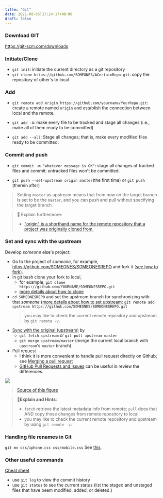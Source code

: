 ```yaml
---
title: "Git"
date: 2021-08-05T17:24:17+08:00
draft: false
---
```

### Download GIT
https://git-scm.com/downloads

### Initiate/Clone
- `git init`: initiate the current directory as a git repository
- `git clone https://github.com/SOMEONES/ACertainRepo.git`: copy the repository of other's to local

### Add
- `git remote add origin https://github.com/yourname/YourRepo.git`: create a remote named `origin` and establish the connection between local and the remote.

- `git add -A`: make every file to be tracked and stage all changes (i.e., make all of them ready to be committed)

- `git add --all`: Stage all changes; that is, make every modified files ready to be committed.
### Commit and push

- `git commit -m "whatever message is OK"`: stage all changes of tracked files and commit; untracked files won't be committed.


- `git push --set-upstream origin master`(the first time) or `git push` (therein after)
> Setting `master` as upstream means that from now on the target branch is set to be the `master`, and you can push and pull without specifying the target branch. 

> 💩 Explain furthermore:
> - ["origin" is a shorthand name for the remote repository that a project was originally cloned from.](https://www.git-tower.com/learn/git/glossary/origin/)

### Set and sync with the upstream
Develop *someone* else's project: 
- Go to the project of *someone*, for example, https://github.com/SOMEONES/SOMEONESREPO and fork it ([see how to fork](https://docs.github.com/en/get-started/quickstart/fork-a-repo)).
- In git bash clone your fork to local, 
    - for example, `git clone https://github.com/YOURNAME/SOMEONESREPO.git` 
    - [more details about how to clone](https://docs.github.com/en/get-started/quickstart/fork-a-repo#cloning-your-forked-repository)
- `cd SOMEONESREPO` and set the upstream branch for synchronizing with that *someone* ([more details about how to set upstream](https://docs.github.com/en/get-started/quickstart/fork-a-repo#configuring-git-to-sync-your-fork-with-the-original-repository): `git remote add upstream https://github.com/SOMEONES/SOMEONESREPO.git` 
    > you may like to check the current remote repository and upstream by `git remote -v`.
- [Sync with the original (upstream)](https://docs.github.com/en/pull-requests/collaborating-with-pull-requests/working-with-forks/syncing-a-fork#syncing-a-fork-from-the-command-line) by 
    - `git fetch upstream` or `git pull upstream master`
    - `git merge upstream/master` (merge the current local branch with `upstream`'s `master` branch)
- Pull request
    - I think it is more convenient to handle pull request directly on Github; see [Merging a pull request](https://docs.github.com/en/pull-requests/collaborating-with-pull-requests/incorporating-changes-from-a-pull-request/merging-a-pull-request)
    - [GitHub Pull Requests and Issues](https://marketplace.visualstudio.com/items?itemName=GitHub.vscode-pull-request-github) can be useful in review the differences.

![](https://raw.githubusercontent.com/NEONScience/NEON-Data-Skills/dev-aten/graphics/reproducible-science/git-fork-clone-flow.png)
> [Source of this figure](https://www.neonscience.org/resources/learning-hub/tutorials/git-setup-remote)


> **📖Explain and Hints**:
> - `fetch` retrieve the latest metadata info from remote; `pull` does that AND copy those changes from remote repository to local. 
> - you may like to check the current remote repository and upstream by using `git remote -v`.

### Handling file renames in Git
`git mv css/iphone.css css/mobile.css`
See [this](https://stackoverflow.com/questions/2641146/handling-file-renames-in-git).

### Other useful commands
[Cheat sheet](https://www.atlassian.com/git/tutorials/atlassian-git-cheatsheet)
- use `git log` to view the commit history
- use `git status` to see the current status (list the staged and unstaged files that have beem modified, added, or deleted.)
